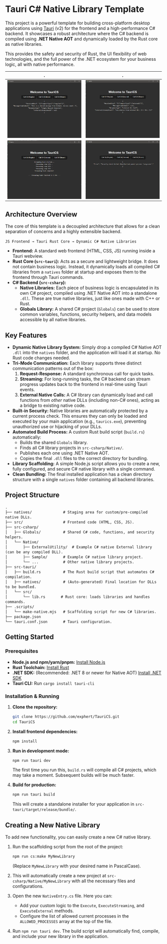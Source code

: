 # Tauri C# Native Library Template

This project is a powerful template for building cross-platform desktop applications using [Tauri](https://v2.tauri.app/) (v2) for the frontend and a high-performance C# backend. It showcases a robust architecture where the C# backend is compiled using **.NET Native AOT** and dynamically loaded by the Rust core as native libraries.

This provides the safety and security of Rust, the UI flexibility of web technologies, and the full power of the .NET ecosystem for your business logic, all with native performance.

.            |  .
:-------------------------:|:-------------------------:
![](/.img/1.png)  |  ![](/.img/2.png) 
![](/.img/3.png)  |  ![](/.img/4.png) 

## Architecture Overview

The core of this template is a decoupled architecture that allows for a clean separation of concerns and a highly extensible backend.

`JS Frontend → Tauri Rust Core → Dynamic C# Native Libraries`

-   **Frontend:** A standard web frontend (HTML, CSS, JS) running inside a Tauri webview.
-   **Rust Core (`src-tauri`):** Acts as a secure and lightweight bridge. It does not contain business logic. Instead, it dynamically loads all compiled C# libraries from a `natives` folder at startup and exposes them to the frontend through Tauri commands.
-   **C# Backend (`src-csharp`):**
    -   **Native Libraries:** Each piece of business logic is encapsulated in its own C# project, compiled using .NET Native AOT into a standalone `.dll`. These are true native libraries, just like ones made with C++ or Rust.
    -   **Globals Library:** A shared C# project (`Globals`) can be used to store common variables, functions, security helpers, and data models accessible by all native libraries.

## Key Features

-   **Dynamic Native Library System:** Simply drop a compiled C# Native AOT `.dll` into the `natives` folder, and the application will load it at startup. No Rust code changes needed.
-   **Tri-Mode Communication:** Each library supports three distinct communication patterns out of the box:
    1.  **Request-Response:** A standard synchronous call for quick tasks.
    2.  **Streaming:** For long-running tasks, the C# backend can stream progress updates back to the frontend in real-time using Tauri events.
    3.  **External Native Calls:** A C# library can dynamically load and call functions from *other* native DLLs (including non-C# ones), acting as a bridge to existing native code.
-   **Built-in Security:** Native libraries are automatically protected by a current process check. This ensures they can only be loaded and executed by your main application (e.g., `taurics.exe`), preventing unauthorized use or hijacking of your DLLs.
-   **Automated Build Process:** A custom Rust build script (`build.rs`) automatically:
    -   Builds the shared `Globals` library.
    -   Finds all C# library projects in `src-csharp/Native/`.
    -   Publishes each one using .NET Native AOT.
    -   Copies the final `.dll` files to the correct directory for bundling.
-   **Library Scaffolding:** A simple Node.js script allows you to create a new, fully configured, and secure C# native library with a single command.
-   **Clean Bundling:** The final installed application has a clean directory structure with a single `natives` folder containing all backend libraries.

## Project Structure

```
.
├── natives/              # Staging area for custom/pre-compiled native DLLs.
├── src/                  # Frontend code (HTML, CSS, JS).
├── src-csharp/
│   ├── Globals/          # Shared C# code, functions, and security helpers.
│   └── Native/
│       ├── ExternalUtility/  # Example C# native External library (can be any compiled DLL).
│       ├── Sample/       # Example C# native library project.
│       └── ...           # Other native library projects.
├── src-tauri/
│   ├── build.rs          # The Rust build script that automates C# compilation.
│   ├── natives/          # (Auto-generated) Final location for DLLs to be bundled.
│   └── src/
│       └── lib.rs       # Rust core: loads libraries and handles commands.
├── .scripts/
│   └── make-native.mjs   # Scaffolding script for new C# libraries.
├── package.json
└── tauri.conf.json       # Tauri configuration.
```

## Getting Started

### Prerequisites

-   **Node.js and npm/yarn/pnpm:** [Install Node.js](https://nodejs.org/)
-   **Rust Toolchain:** [Install Rust](https://www.rust-lang.org/tools/install)
-   **.NET SDK:** (Recommended: .NET 8 or newer for Native AOT) [Install .NET SDK](https://dotnet.microsoft.com/download)
-   **Tauri CLI:** Run `cargo install tauri-cli`

### Installation & Running

1.  **Clone the repository:**
    ```bash
    git clone https://github.com/exphert/TauriCS.git
    cd TauriCS
    ```

2.  **Install frontend dependencies:**
    ```bash
    npm install
    ```

3.  **Run in development mode:**
    ```bash
    npm run tauri dev
    ```
    The first time you run this, `build.rs` will compile all C# projects, which may take a moment. Subsequent builds will be much faster.

4.  **Build for production:**
    ```bash
    npm run tauri build
    ```
    This will create a standalone installer for your application in `src-tauri/target/release/bundle/`.

## Creating a New Native Library

To add new functionality, you can easily create a new C# native library.

1.  Run the scaffolding script from the root of the project:
    ```bash
    npm run cs:make MyNewLibrary
    ```
    (Replace `MyNewLibrary` with your desired name in PascalCase).

2.  This will automatically create a new project at `src-csharp/Native/MyNewLibrary` with all the necessary files and configurations.

3.  Open the new `NativeEntry.cs` file. Here you can:
    -   Add your custom logic to the `Execute`, `ExecuteStreaming`, and `ExecuteExternal` methods.
    -   Configure the list of allowed current processes in the `ALLOWED_PROCESSES` array at the top of the file.

4.  Run `npm run tauri dev`. The build script will automatically find, compile, and include your new library in the application.
